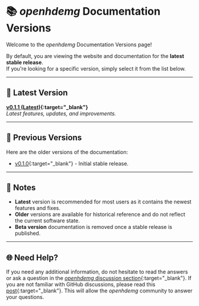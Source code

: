 # 📚 *openhdemg* Documentation Versions

Welcome to the *openhdemg* Documentation Versions page!  

By default, you are viewing the website and documentation for the **latest stable release**.  
If you're looking for a specific version, simply select it from the list below.  

---

## 🚀 Latest Version  

**[v0.1.1 (Latest)](https://www.giacomovalli.com/openhdemg/){:target="_blank"}**  
_Latest features, updates, and improvements._  

---

## 📖 Previous Versions

Here are the older versions of the documentation:

- [v0.1.0](https://www.giacomovalli.com/openhdemg/v0.1.0/){:target="_blank"} - Initial stable release.

---

## 📝 Notes

- **Latest** version is recommended for most users as it contains the newest features and fixes.  
- **Older** versions are available for historical reference and do not reflect the current software state.  
- **Beta version** documentation is removed once a stable release is published.

---

## 🌐 Need Help?

If you need any additional information, do not hesitate to read the answers or ask a question in the [*openhdemg* discussion section](https://github.com/GiacomoValliPhD/openhdemg/discussions){:target="_blank"}. If you are not familiar with GitHub discussions, please read this [post](https://github.com/GiacomoValliPhD/openhdemg/discussions/42){:target="_blank"}. This will allow the *openhdemg* community to answer your questions.
